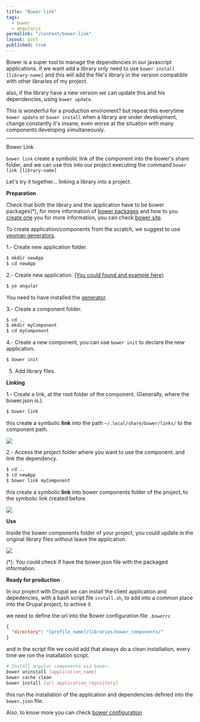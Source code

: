 ```yaml
---
title: "Bower link"
tags: 
  - bower
  - angularjs
permalink: "/content/bower-link"
layout: post
published: true
---
```

Bower is a super tool to manage the dependencies in our javascript applications.  if we want add a library only need to use `bower install [library-name]` and this will add the file's library in the version compatible with other libraries of my project.

also, if the library have a new version we can update this and his dependencies, using `bower update`.

This is wonderful for a production enviroment? but repeat this everytime ``bower update`` or ``bower install`` when a library are under development, change constantly it's insane, even worse at the situation with many components developing simultaneously.

<!-- more -->

---

Bower Link

`bower link` create a symbolic link of the component into the bower's share folder, and we can use this into our project executing the command `bower link [library-name]`

Let's try it together... linking a library into a project.

__Preparation__

Check that both the library and the application have to be bower packages(*), for more information of [bower packages](https://github.com/bower/bower.json-spec) and how to you [create one](http://bower.io/docs/creating-packages/) you for more information, you can check [bower site](http://bower.io/).

To create application/components from the scratch, we suggest to use [yeoman generators](http://yeoman.io/generators/community.html).

1.- Create new application folder.

```bash
$ mkdir newApp
$ cd newApp
```

2.- Create new application. [(You could found and example here)](http://yeoman.io/codelab/scaffold-app.html)

```bash
$ yo angular
```

You need to have installed the [generator](http://yeoman.io/codelab/install-generators.html).

3.- Create a component folder.

```bash
$ cd ..
$ mkdir myComponent
$ cd myComponent
```

4.- Create a new component, you can use `bower init` to declare the new application.

```bash
$ bower init
```

5. Add library files.

__Linking__

1.- Create a link, at the root folder of the component. (Generally, where the bower.json is.).

```bash
$ bower link
```
this create a symbolic __link__ into the path `~/.local/share/bower/links/` to the component path.

![]({{BASE_PATH}}/assets/images/posts/bower-link/bower-create-link.png)

2.- Access the project folder where you want to use the component. and link the dependency.

```bash
$ cd ..
$ cd newApp
$ bower link myComponent
```

this create a symbolic __link__ into bower components folder of the project, to the symbolic link created before.

![]({{BASE_PATH}}/assets/images/posts/bower-link/bower-use-link.png)

__Use__

Inside the bower components folder of your project, you could update in the original library files without leave the application.

![]({{BASE_PATH}}/assets/images/posts/bower-link/symbolic-link.png)


(*): You could check if have the bower.json file with the packaged information.

__Ready for production__

In our project with Drupal we can install the client application and depedencies, with a bash script file 
``install.sh``, to add into a common place into the Drupal project, to achive it

we need to define the url into the Bower configuration file ``.bowerrc``

```json
{
  "directory": "[profile_name]/libraries/bower_components/"
}
```

and in the script file we could add that always do a clean installation, every time we ron the inatallation script.

```bash
# Install angular components via bower.
bower uninstall [application_name]
bower cache clean
bower install [url_application_repository]
```

this run the installation of the application and dependencies defined into the ``bower.json`` file.

Also, to know more you can check [bower configuration](http://bower.io/docs/config/) 

